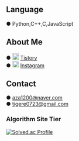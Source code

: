 ## Language
  ● Python,C++,C,JavaScript   

## About Me 
  ●  <a href="https://2umgee.tistory.com/"><img src = "https://t1.daumcdn.net/tistory_admin/static/top/favicon_0630.ico" width="18px" height="18px"></a> [Tistory](https://2umgee.tistory.com/)  
  ●  <a href="https://www.instagram.com/brother_again/"><img src = "https://www.instagram.com/static/images/ico/favicon.ico/36b3ee2d91ed.ico" width="18px" height="18px"></a>  [Instagram](https://www.instagram.com/brother_again/)

## Contact
  ● aza1200@naver.com   
  ● tigere0723@gmail.com   

### Algorithm Site Tier
[![Solved.ac Profile](http://mazassumnida.wtf/api/v2/generate_badge?boj=aza1200)](https://solved.ac/aza1200/)

<!--<img src = "https://example.com/sampleImg.png" width="400px"> -->

<!--
**aza1200/aza1200** is a ✨ _special_ ✨ repository because its `README.md` (this file) appears on your GitHub profile.

Here are some ideas to get you started:

- 🔭 I’m currently working on ...
- 🌱 I’m currently learning ...
- 👯 I’m looking to collaborate on ...
- 🤔 I’m looking for help with ...
- 💬 Ask me about ...
- 📫 How to reach me: ...
- 😄 Pronouns: ...
- ⚡ Fun fact: ...
-->
